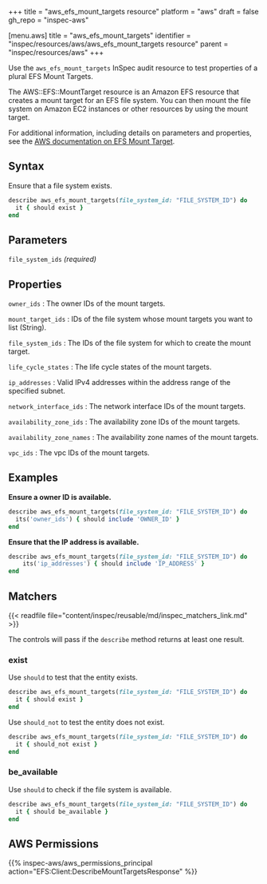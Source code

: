 +++
title = "aws_efs_mount_targets resource"
platform = "aws"
draft = false
gh_repo = "inspec-aws"

[menu.aws]
title = "aws_efs_mount_targets"
identifier = "inspec/resources/aws/aws_efs_mount_targets resource"
parent = "inspec/resources/aws"
+++

Use the `aws_efs_mount_targets` InSpec audit resource to test properties of a plural EFS Mount Targets.

The AWS::EFS::MountTarget resource is an Amazon EFS resource that creates a mount target for an EFS file system. You can then mount the file system on Amazon EC2 instances or other resources by using the mount target.

For additional information, including details on parameters and properties, see the [AWS documentation on EFS Mount Target](https://docs.aws.amazon.com/AWSCloudFormation/latest/UserGuide/aws-resource-efs-mounttarget.html).

## Syntax

Ensure that a file system exists.

```ruby
describe aws_efs_mount_targets(file_system_id: "FILE_SYSTEM_ID") do
  it { should exist }
end
```

## Parameters

`file_system_ids` _(required)_

## Properties

`owner_ids`
: The owner IDs of the mount targets.

`mount_target_ids`
: IDs of the file system whose mount targets you want to list (String).

`file_system_ids`
: The IDs of the file system for which to create the mount target.

`life_cycle_states`
: The life cycle states of the mount targets.

`ip_addresses`
: Valid IPv4 addresses within the address range of the specified subnet.

`network_interface_ids`
: The network interface IDs of the mount targets.

`availability_zone_ids`
: The availability zone IDs of the mount targets.

`availability_zone_names`
: The availability zone names of the mount targets.

`vpc_ids`
: The vpc IDs of the mount targets.

## Examples

**Ensure a owner ID is available.**

```ruby
describe aws_efs_mount_targets(file_system_id: "FILE_SYSTEM_ID") do
  its('owner_ids') { should include 'OWNER_ID' }
end
```

**Ensure that the IP address is available.**

```ruby
describe aws_efs_mount_targets(file_system_id: "FILE_SYSTEM_ID") do
    its('ip_addresses') { should include 'IP_ADDRESS' }
end
```

## Matchers

{{< readfile file="content/inspec/reusable/md/inspec_matchers_link.md" >}}

The controls will pass if the `describe` method returns at least one result.

### exist

Use `should` to test that the entity exists.

```ruby
describe aws_efs_mount_targets(file_system_id: "FILE_SYSTEM_ID") do
  it { should exist }
end
```

Use `should_not` to test the entity does not exist.

```ruby
describe aws_efs_mount_targets(file_system_id: "FILE_SYSTEM_ID") do
  it { should_not exist }
end
```

### be_available

Use `should` to check if the file system is available.

```ruby
describe aws_efs_mount_targets(file_system_id: "FILE_SYSTEM_ID") do
  it { should be_available }
end
```

## AWS Permissions

{{% inspec-aws/aws_permissions_principal action="EFS:Client:DescribeMountTargetsResponse" %}}
